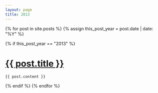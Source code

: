 ```yaml
---
layout: page
title: 2013
---
```


<div class="posts">
  {% for post in site.posts %}
  {% assign this_post_year = post.date | date: "%Y" %}

  {% if this_post_year == "2013" %}
  <div class="post">
    <h1 class="post-title">
      <a href="{{ site.baseurl }}{{ post.url }}">
        {{ post.title }}
      </a>
    </h1>

    {{ post.content }}
  </div>
  {% endif %}
  {% endfor %}
</div>

